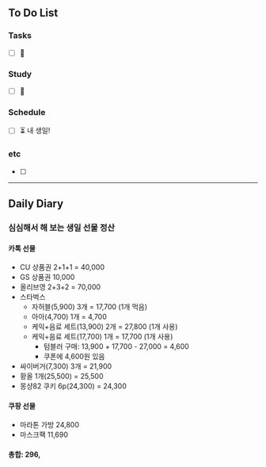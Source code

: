## To Do List
### Tasks
- [ ] 📅

### Study
- [ ] 📅 

### Schedule
- [ ] ⏳ 내 생일!

### etc
- [ ] 

---
## Daily Diary

### 심심해서 해 보는 생일 선물 정산
#### 카톡 선물
- CU 상품권 2+1+1 = 40,000
- GS 상품권 10,000
- 올리브영 2+3+2 = 70,000
- 스타벅스
	- 자허블(5,900) 3개 = 17,700 (1개 먹음)
	- 아아(4,700) 1개 = 4,700
	- 케익+음료 세트(13,900) 2개 = 27,800 (1개 사용)
	- 케익+음료 세트(17,700) 1개 = 17,700 (1개 사용)
		- 텀블러 구매: 13,900 + 17,700 - 27,000 = 4,600
		- 쿠폰에 4,600원 있음
- 싸이버거(7,300) 3개 = 21,900
- 황올 1개(25,500) = 25,500
- 몽샹82 쿠키 6p(24,300) = 24,300

#### 쿠팡 선물
- 마라톤 가방 24,800
- 마스크팩 11,690

#### 총합: 296,